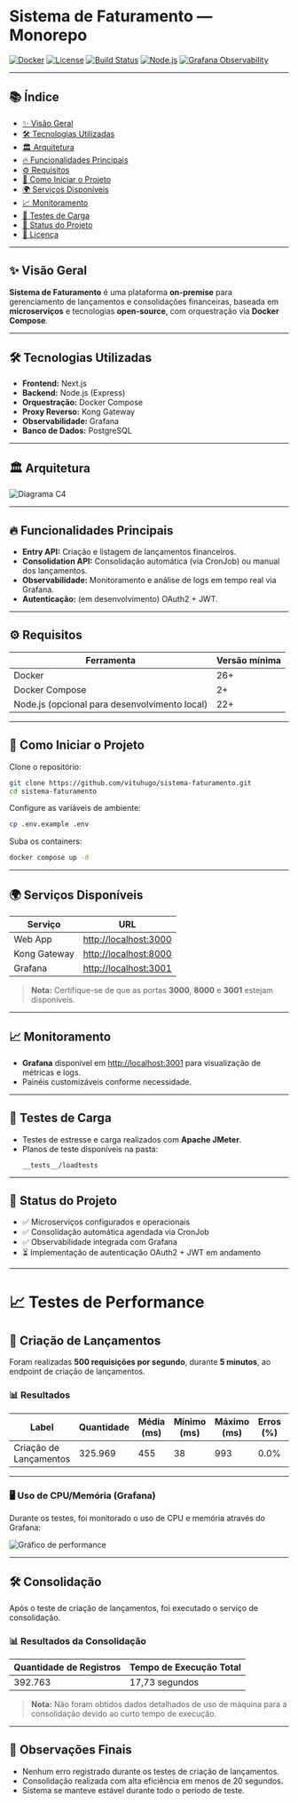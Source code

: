 
# Sistema de Faturamento — Monorepo

[![Docker](https://img.shields.io/badge/docker-ready-blue?logo=docker)](https://www.docker.com/)
[![License](https://img.shields.io/badge/license-MIT-green.svg)](LICENSE)
[![Build Status](https://img.shields.io/badge/build-passing-brightgreen)]()
[![Node.js](https://img.shields.io/badge/node.js-18+-success?logo=node.js)](https://nodejs.org/)
[![Grafana Observability](https://img.shields.io/badge/observability-grafana-orange?logo=grafana)](https://grafana.com/)

---

## 📚 Índice

- [✨ Visão Geral](#-visão-geral)
- [🛠️ Tecnologias Utilizadas](#️-tecnologias-utilizadas)
- [🏛️ Arquitetura](#️-arquitetura)
- [🔥 Funcionalidades Principais](#-funcionalidades-principais)
- [⚙️ Requisitos](#️-requisitos)
- [🚀 Como Iniciar o Projeto](#-como-iniciar-o-projeto)
- [🌍 Serviços Disponíveis](#-serviços-disponíveis)
- [📈 Monitoramento](#-monitoramento)
- [🧪 Testes de Carga](#-testes-de-carga)
- [📅 Status do Projeto](#-status-do-projeto)
- [📄 Licença](#-licença)

---

## ✨ Visão Geral

**Sistema de Faturamento** é uma plataforma **on-premise** para gerenciamento de lançamentos e consolidações financeiras, baseada em **microserviços** e tecnologias **open-source**, com orquestração via **Docker Compose**.

---

## 🛠️ Tecnologias Utilizadas

- **Frontend:** Next.js
- **Backend:** Node.js (Express)
- **Orquestração:** Docker Compose
- **Proxy Reverso:** Kong Gateway
- **Observabilidade:** Grafana
- **Banco de Dados:** PostgreSQL

---

## 🏛️ Arquitetura

![Diagrama C4](https://i.imgur.com/A5tKa2L.png)

---

## 🔥 Funcionalidades Principais

- **Entry API:** Criação e listagem de lançamentos financeiros.
- **Consolidation API:** Consolidação automática (via CronJob) ou manual dos lançamentos.
- **Observabilidade:** Monitoramento e análise de logs em tempo real via Grafana.
- **Autenticação:** (em desenvolvimento) OAuth2 + JWT.

---

## ⚙️ Requisitos

| Ferramenta         | Versão mínima |
| ------------------ |---------------|
| Docker             | 26+           |
| Docker Compose     | 2+            |
| Node.js (opcional para desenvolvimento local) | 22+           |

---

## 🚀 Como Iniciar o Projeto

Clone o repositório:
```bash
git clone https://github.com/vituhugo/sistema-faturamento.git
cd sistema-faturamento
```

Configure as variáveis de ambiente:
```bash
cp .env.example .env
```

Suba os containers:
```bash
docker compose up -d
```

---

## 🌍 Serviços Disponíveis

| Serviço        | URL                    |
| -------------- | ----------------------- |
| Web App        | [http://localhost:3000](http://localhost:3000) |
| Kong Gateway   | [http://localhost:8000](http://localhost:8000) |
| Grafana        | [http://localhost:3001](http://localhost:3001) |

> **Nota:** Certifique-se de que as portas **3000**, **8000** e **3001** estejam disponíveis.

---

## 📈 Monitoramento

- **Grafana** disponível em [http://localhost:3001](http://localhost:3001) para visualização de métricas e logs.
- Painéis customizáveis conforme necessidade.

---

## 🧪 Testes de Carga

- Testes de estresse e carga realizados com **Apache JMeter**.
- Planos de teste disponíveis na pasta:
  ```
  __tests__/loadtests
  ```

---

## 📅 Status do Projeto

- ✅ Microserviços configurados e operacionais
- ✅ Consolidação automática agendada via CronJob
- ✅ Observabilidade integrada com Grafana
- ⏳ Implementação de autenticação OAuth2 + JWT em andamento

---


# 📈 Testes de Performance

## 🚀 Criação de Lançamentos

Foram realizadas **500 requisições por segundo**, durante **5 minutos**, ao endpoint de criação de lançamentos.

### 📊 Resultados

| Label                  | Quantidade | Média (ms) | Mínimo (ms) | Máximo (ms) | Erros (%) | Throughput (req/seg) | KB Recebidos/seg | KB Enviados/seg |
|-------------------------|------------|------------|-------------|-------------|-----------|----------------------|------------------|-----------------|
| Criação de Lançamentos  | 325.969    | 455        | 38          | 993         | 0.0%      | 1079.024             | 408.314          | 273.544         |

---

### 🖥️ Uso de CPU/Memória (Grafana)

Durante os testes, foi monitorado o uso de CPU e memória através do Grafana:

![Gráfico de performance](https://i.imgur.com/BHseLWh.png)

---

## 🛠️ Consolidação

Após o teste de criação de lançamentos, foi executado o serviço de consolidação.

### 📊 Resultados da Consolidação

| Quantidade de Registros | Tempo de Execução Total |
|--------------------------|-------------------------|
| 392.763                  | 17,73 segundos          |

> **Nota:** Não foram obtidos dados detalhados de uso de máquina para a consolidação devido ao curto tempo de execução.

---

## 📌 Observações Finais

- Nenhum erro registrado durante os testes de criação de lançamentos.
- Consolidação realizada com alta eficiência em menos de 20 segundos.
- Sistema se manteve estável durante todo o período de teste.


